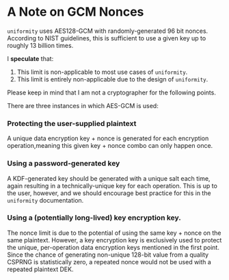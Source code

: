 # A Note on GCM Nonces

`uniformity` uses AES128-GCM with randomly-generated 96 bit nonces.
According to NIST guidelines, this is sufficient to use a given key up to
roughly 13 billion times.

I **speculate** that:
1) This limit is non-applicable to most use cases of `uniformity`.
2) This limit is entirely non-applicable due to the design of `uniformity`.

Please keep in mind that I am not a cryptographer for the following points.

There are three instances in which AES-GCM is used:

### Protecting the user-supplied plaintext
A unique data encryption key + nonce is generated for each encryption
operation,meaning this given key + nonce combo can only happen once.

### Using a password-generated key
A KDF-generated key should be generated with a unique salt each time,
again resulting in a technically-unique key for each operation.
This is up to the user, however, and we should encourage best practice
for this in the `uniformity` documentation.

### Using a (potentially long-lived) key encryption key.
The nonce limit is due to the potential of using the same key + nonce
on the same plaintext.
However, a key encryption key is exclusively used to protect the unique,
per-operation data encryption keys mentioned in the first point.
Since the chance of generating non-unique 128-bit value from a quality
CSPRNG is statistically zero, a repeated nonce would not be used
with a repeated plaintext DEK.
